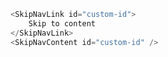 ```javascript
<SkipNavLink id="custom-id">
    Skip to content
</SkipNavLink>
<SkipNavContent id="custom-id" />

```
